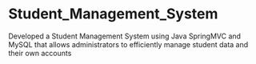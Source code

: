 # Student_Management_System
 Developed a Student Management System using Java SpringMVC and MySQL that allows  administrators to efficiently manage student data and their own accounts

